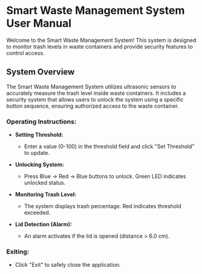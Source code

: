 # Smart Waste Management System User Manual
Welcome to the Smart Waste Management System! This system is designed to monitor trash levels in waste containers and provide security features to control access.

## System Overview
The Smart Waste Management System utilizes ultrasonic sensors to accurately measure the trash level inside waste containers. It includes a security system that allows users to unlock the system using a specific button sequence, ensuring authorized access to the waste container.

### Operating Instructions:

- **Setting Threshold:**
  - Enter a value (0-100) in the threshold field and click "Set Threshold" to update.

- **Unlocking System:**
  - Press Blue -> Red -> Blue buttons to unlock. Green LED indicates unlocked status.

- **Monitoring Trash Level:**
  - The system displays trash percentage. Red indicates threshold exceeded.

- **Lid Detection (Alarm):**
  - An alarm activates if the lid is opened (distance > 6.0 cm).

### Exiting:
- Click "Exit" to safely close the application.
